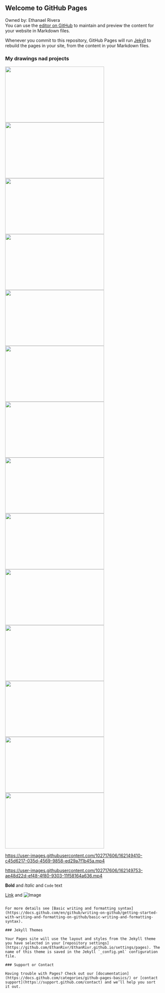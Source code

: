 ## Welcome to GitHub Pages
Owned by: Ethanael Rivera  
You can use the [editor on GitHub](https://github.com/EthanRivr/EthanRivr.github.io/edit/main/README.md) to maintain and preview the content for your website in Markdown files.

Whenever you commit to this repository, GitHub Pages will run [Jekyll](https://jekyllrb.com/) to rebuild the pages in your site, from the content in your Markdown files.



### My drawings nad projects





<img src="https://user-images.githubusercontent.com/102717606/162140941-9a0e78fe-d948-4b51-bbab-fd7cdeb344df.png" width="320" height="180"><img src="https://user-images.githubusercontent.com/102717606/162145329-edb185e8-49e3-4a8b-9dbb-db75262dea97.png" width="320" height="180"><img src="https://user-images.githubusercontent.com/102717606/162145333-5e441e17-4aa5-454a-a7ca-b25129ba2044.png" width="320" height="180"><img src="https://user-images.githubusercontent.com/102717606/162145337-63aa2c5e-06c8-44fd-a1d3-6da6f4291d8c.png" width="320" height="180"><img src="https://user-images.githubusercontent.com/102717606/162145346-29ea3f4d-2f8a-47ca-b50e-bd71042edc0e.png" width="320" height="180"><img src="https://user-images.githubusercontent.com/102717606/162145354-f92df470-2ac3-46e9-a6a1-3ab576417ecb.png" width="320" height="180"><img src="https://user-images.githubusercontent.com/102717606/162145360-dc2e4c1c-15ba-471b-808a-910f17e73727.png" width="320" height="180"><img src="https://user-images.githubusercontent.com/102717606/162145369-911465c6-c641-44b0-8d05-d192e1851677.png" width="320" height="180"><img src="https://user-images.githubusercontent.com/102717606/162145378-439bc0cc-0ed9-4196-8bd2-afcc27c091c1.png" width="320" height="180"><img src="https://user-images.githubusercontent.com/102717606/162145390-3d687c9e-9b38-40dd-8f01-69810ee5cd98.png" width="320" height="180"><img src="https://user-images.githubusercontent.com/102717606/162145400-eb661f86-b4ac-45b5-a5eb-009388e3486e.png" width="320" height="180"><img src="https://user-images.githubusercontent.com/102717606/162145412-0205211f-7b87-46bd-a670-43d534a3860f.png" width="320" height="180"><img src="https://user-images.githubusercontent.com/102717606/162145417-1d1db0b9-4d7d-4bce-bdbf-d2b97e509ded.png" width="320" height="180"><img src="https://user-images.githubusercontent.com/102717606/162145558-e541b468-c4ed-4960-ae90-93d5ba850b90.png" width="320" height="180">



https://user-images.githubusercontent.com/102717606/162149410-c45d6217-035d-4569-9858-ed29a7f1b45a.mp4


https://user-images.githubusercontent.com/102717606/162149753-ae48d22d-ef48-4f80-9303-11f58164a636.mp4



**Bold** and _Italic_ and `Code` text

[Link](url) and ![Image](srs)
```

For more details see [Basic writing and formatting syntax](https://docs.github.com/en/github/writing-on-github/getting-started-with-writing-and-formatting-on-github/basic-writing-and-formatting-syntax).

### Jekyll Themes

Your Pages site will use the layout and styles from the Jekyll theme you have selected in your [repository settings](https://github.com/EthanRivr/EthanRivr.github.io/settings/pages). The name of this theme is saved in the Jekyll `_config.yml` configuration file.

### Support or Contact

Having trouble with Pages? Check out our [documentation](https://docs.github.com/categories/github-pages-basics/) or [contact support](https://support.github.com/contact) and we’ll help you sort it out.
